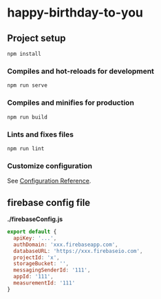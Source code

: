# happy-birthday-to-you

## Project setup
```
npm install
```

### Compiles and hot-reloads for development
```
npm run serve
```

### Compiles and minifies for production
```
npm run build
```

### Lints and fixes files
```
npm run lint
```

### Customize configuration
See [Configuration Reference](https://cli.vuejs.org/config/).

## firebase config file

**./firebaseConfig.js**
```javascript
export default {
  apiKey: '...',
  authDomain: 'xxx.firebaseapp.com',
  databaseURL: 'https://xxx.firebaseio.com',
  projectId: 'x',
  storageBucket: '',
  messagingSenderId: '111',
  appId: '111',
  measurementId: '111'
}
```